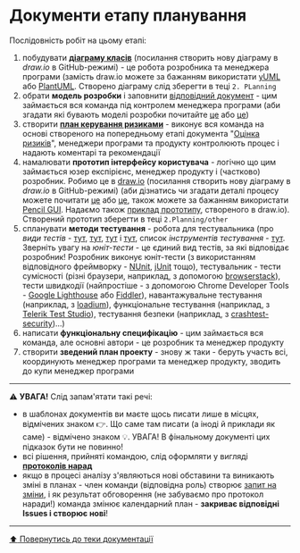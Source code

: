 # Документи етапу планування

Послідовність робіт на цьому етапі:

1. побудувати [**діаграму класів**](https://www.draw.io/?mode=github) (посилання створить нову діаграму в *draw.io* в GitHub-режимі) - це робота розробника та менеджера програми (замість draw.io можете за бажанням використати [yUML](https://yuml.me/diagram/scruffy/class/draw) або [PlantUML](http://www.plantuml.com/plantuml/uml/XLJBRjiw4DthAuZSZOmR-mDI84XtNJJ8GcqtHL7Gr4XcJ94oPsJ4IDDlBqbnA25DaIoiEMVU3-OEINgQ1bEDKXrb3s8YRSHpLIaZ4KKpWWf8XB__nLcQ2RAiRGjFITvkqwVJXi3NfqbQmasYHac1ilMCq7dAOWyq6yxm874DTxlq8NS4ctbn8vAG56Vmg1s77O0Ehis0BYDaKJE7Rl8ginnRjcsD8wZhLLfo3Nbj-s3vahk_YktlxkLuLMOmoF56FBzK6SP0kPvleCZvJLOe5sdMCLjoXDyXvk54kSyh8L6SJfmjaREuT-qbIzB3BC4JnH1fHxlRu5T5o8iSN0jfazeI-4ug4Ct5AhataEDlnK-3PB__OAHRbdBT30yEYLkESwkveMnNS4Yf0pSFzopDTKnGbBhhwhr4O4AEexdKwQoGkO1qAmaUV1lY54jbwjSMWU1X7q0Tluv6ssEnKiOX5DIh8XhNi-TleQscW6RGGYSdis3mdYst0WPDIrlerIOhGlSiUaY0UGKBwBgrLK9b-_TvKtdORWmbLkkPSUbnjGt5rZ7-CZtPVoXQZQID-Upw9OHxT0LqGLa0oZEyEPZ_14AK_-xtLHyD45zkUk97k6oMTnBXTHmWSnu6TmQsude-hafIpXXGf9rTf_daSCdZze_10kER_92fO4HVa15X0oS6oZXrVEWw169g1F3PlMIr5XJLyUWtRrpOtCCx3u2nF4jjufkRdJ5xBqDQOm-zHWhUeQjbkMkMjy3xUVC4txkw-TwsqxZzTLl-9rGDKEG2bVHL6lFMG4Thg-1_1xQT1lC7). Створено діаграму слід зберегти в теці ````2. PLanning````
2. обрати **модель розробки** і заповнити [відповідний документ](/docs/2.Planning/other/%D0%9C%D0%BE%D0%B4%D0%B5%D0%BB%D1%8C%20%D1%80%D0%BE%D0%B7%D1%80%D0%BE%D0%B1%D0%BA%D0%B8.md) - цим займається вся команда під контролем менеджера програми (аби згадати які бувають моделі розробки почитайте [це](https://evergreens.com.ua/ua/articles/software-development-metodologies.html) або [це](https://training.qatestlab.com/blog/technical-articles/popular-software-development-life-cycles/))
3. створити **[план керування ризиками](/docs/2.Planning/%D0%9F%D0%BB%D0%B0%D0%BD%20%D0%BA%D0%B5%D1%80%D1%83%D0%B2%D0%B0%D0%BD%D0%BD%D1%8F%20%D1%80%D0%B8%D0%B7%D0%B8%D0%BA%D0%B0%D0%BC%D0%B8.md)** - виконує вся команда на основі створеного на попередньому етапі документа "[Оцінка ризиків](/docs/1.Envisioning/%D0%9E%D1%86%D1%96%D0%BD%D0%BA%D0%B0%20%D1%80%D0%B8%D0%B7%D0%B8%D0%BA%D1%96%D0%B2.md)", менеджери програми та продукту контролюють процес і надають коментарі та рекомендації
4. намалювати **прототип інтерфейсу користувача** - логічно що цим займається юзер експірієнс, менеджер продукту і (частково) розробник. Робимо це в [draw.io](https://www.draw.io/?mode=github) (посилання створить нову діаграму в *draw.io* в GitHub-режимі) (аби дізнатись чи згадати деталі процесу можете почитати [це](https://thomasventurini.com/articles/create-website-wireframes-using-drawio/) або [це](https://drawio-app.com/use-draw-io-to-mockup-your-mobile-apps/), також можете за бажанням використати [Pencil GUI](https://pencil.evolus.vn/). Надаємо також [приклад прототипу](/docs/images/resources/proto.png), створеного в draw.io). Створений прототип зберегти в теці ````2.Planning/other````
5. cпланувати **методи тестування** - робота для тестувальника (про *види тестів* - [тут](https://qagroup.com.ua/publications/vydy-testuvannya-ta-vidminnosti-mizh-nymy/), [тут](https://sqa.lviv.ua/yaki-ye-typy-testuvannya), [тут](https://uk.wikipedia.org/wiki/%D0%A2%D0%B5%D1%81%D1%82%D1%83%D0%B2%D0%B0%D0%BD%D0%BD%D1%8F_%D0%BF%D1%80%D0%BE%D0%B3%D1%80%D0%B0%D0%BC%D0%BD%D0%BE%D0%B3%D0%BE_%D0%B7%D0%B0%D0%B1%D0%B5%D0%B7%D0%BF%D0%B5%D1%87%D0%B5%D0%BD%D0%BD%D1%8F) і [тут](https://www.softwaretestinghelp.com/types-of-software-testing/), cписок *інструментів тестування* - [тут](https://www.guru99.com/testing-tools.html). Зверніть увагу на *юніт-тести* - це єдиний вид тестів, за які відповідає розробник! Розробник виконує юніт-тести (з використанням відповідного фреймворку - [NUnit](https://nunit.org/), [jUnit](https://junit.org/junit5/) тощо), тестувальник - тести сумісності (різні браузери, наприклад, з  допомогою [browserstack](https://www.browserstack.com/)), тести швидкодії (найпростіше - з допомогою Chrome Developer Tools - [Google Lighthouse](https://developers.google.com/web/tools/lighthouse) або [Fiddler](https://www.telerik.com/fiddler)), навантажувальне тестування (наприклад, з [loadium](https://loadium.com/)), функціональне тестування (наприклад, з [Telerik Test Studio](https://www.telerik.com/teststudio)), тестування безпеки (наприклад, з [crashtest-security](https://crashtest-security.com/))...)
6. написати **функціональну специфікацію** - цим займається вся команда, але основні автори - це розробник та менеджер продукту
7. створити **зведений план проекту** - знову ж таки - беруть участь всі, координують менеджер програми та менеджер продукту, зводить до купи менеджер програми


---

:warning: **УВАГА!**
Слід запам'ятати такі речі:
* в шаблонах документів ви маєте щось писати лише в місцях, відмічених знаком :point_right:. Що саме там писати (а іноді й приклади як саме) - відмічено знаком :bulb:. УВАГА! В фінальному документі цих підказок бути не повинно!
* всі рішення, прийняті командою, слід оформляти у вигляді **[протоколів нарад](/docs/1.Envisioning/other/%D0%91%D0%BB%D0%B0%D0%BD%D0%BA%20%D0%BF%D1%80%D0%BE%D1%82%D0%BE%D0%BA%D0%BE%D0%BB%D1%83%20%D0%BD%D0%B0%D1%80%D0%B0%D0%B4%D0%B8.md)**  
* якщо в процесі аналізу з'являються нові обставини та виникають зміні в планах - член команди (відповідна роль) створює [запит на зміни](/docs/1.Envisioning/other/%D0%A4%D0%BE%D1%80%D0%BC%D0%B0%20%D0%B7%D0%B0%D0%BF%D0%B8%D1%82%D1%83%20%D0%BD%D0%B0%20%D0%B7%D0%BC%D1%96%D0%BD%D0%B8.md), і як результат обговорення (не забуваємо про протокол наради!) команда змінює календарний план - **закриває відповідні Issues і створює нові**!

---
[:arrow_up: Повернутись до теки документації](/docs/README.md)



